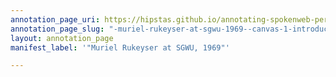```yaml
---
annotation_page_uri: https://hipstas.github.io/annotating-spokenweb-performances/annotations/-muriel-rukeyser-at-sgwu-1969--canvas-1-introducer.json
annotation_page_slug: "-muriel-rukeyser-at-sgwu-1969--canvas-1-introducer"
layout: annotation_page
manifest_label: '"Muriel Rukeyser at SGWU, 1969"'

---
```

